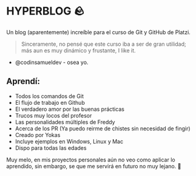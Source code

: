 # HYPERBLOG 🪨
Un blog (aparentemente) increíble para el curso de Git y GitHub de Platzi.
> Sinceramente, no pensé que este curso iba a ser de gran utilidad; más aun es muy dinámico y frustante, I like it.
- @codinsamueldev - osea yo.

## Aprendí: 
* Todos los comandos de Git
* El flujo de trabajo en Github
* El verdadero amor por las buenas prácticas
* Trucos muy locos del profesor
* Las personalidades múltiples de Freddy
* Acerca de los PR (Ya puedo reirme de chistes sin necesidad de fingir)
* Creado por Yokas
* Incluye ejemplos en Windows, Linux y Mac
* Dispo para todas las edades

Muy melo, en mis proyectos personales aún no veo como aplicar lo aprendido, sin embargo, se que me servirá en futuro no muy lejano. 🤘